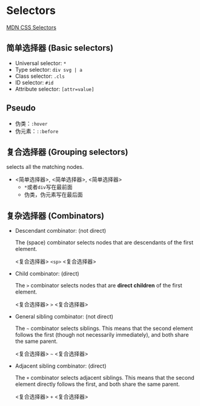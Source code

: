 # Selectors

[MDN CSS Selectors](https://developer.mozilla.org/en-US/docs/Web/CSS/CSS_Selectors)

## 简单选择器 (Basic selectors)

* Universal selector: `*`
* Type selector: `div svg | a`
* Class selector: `.cls`
* ID selector: `#id`
* Attribute selector: `[attr=value]`

## Pseudo

* 伪类：`:hover`
* 伪元素：`::before`

## 复合选择器 (Grouping selectors)

selects all the matching nodes.

* <简单选择器>, <简单选择器>, <简单选择器>
    * `*`或者`div`写在最前面
    * 伪类，伪元素写在最后面

## 复杂选择器 (Combinators)

* Descendant combinator: (not direct)
    
    The   (space) combinator selects nodes that are descendants of the first element.
    
    <复合选择器> `<sp>` <复合选择器>
* Child combinator: (direct)

    The `>` combinator selects nodes that are **direct children** of the first element.
    
    <复合选择器> `>` <复合选择器>

* General sibling combinator: (not direct)

    The `~` combinator selects siblings. This means that the second element follows the first (though not necessarily immediately), and both share the same parent.

    <复合选择器> `~` <复合选择器>

* Adjacent sibling combinator: (direct)

    The `+` combinator selects adjacent siblings. This means that the second element directly follows the first, and both share the same parent.

    <复合选择器> `+` <复合选择器>


